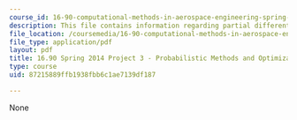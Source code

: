 ```yaml
---
course_id: 16-90-computational-methods-in-aerospace-engineering-spring-2014
description: This file contains information regarding partial differential equations.
file_location: /coursemedia/16-90-computational-methods-in-aerospace-engineering-spring-2014/87215889ffb1938fbb6c1ae7139df187_MIT16_90S14_proj3_sol.pdf
file_type: application/pdf
layout: pdf
title: 16.90 Spring 2014 Project 3 - Probabilistic Methods and Optimization
type: course
uid: 87215889ffb1938fbb6c1ae7139df187

---
```

None